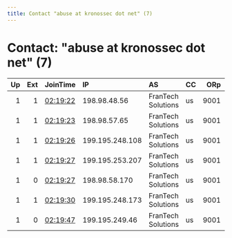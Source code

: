 ```yaml
---
title: Contact "abuse at kronossec dot net" (7)
---
```


# Contact: "abuse at kronossec dot net" (7)

|   Up |   Ext | JoinTime                                                                                            | IP              | AS                 | CC   |   ORp |   Dirp | OS    | Version   | Nickname           |   eFamMembers |
|-----:|------:|:----------------------------------------------------------------------------------------------------|:----------------|:-------------------|:-----|------:|-------:|:------|:----------|:-------------------|--------------:|
|    1 |     1 | [02:19:22](https://metrics.torproject.org/rs.html#details/71C7E59AE66E9FB9E3FAA962038453B194C3529B) | 198.98.48.56    | FranTech Solutions | us   |  9001 |      0 | Linux | 0.4.2.5   | 3d6365b6ba4aff0f44 |             1 |
|    1 |     1 | [02:19:23](https://metrics.torproject.org/rs.html#details/BE12F9FAE07CAEDD846BD0C4002B182A715246B1) | 198.98.57.65    | FranTech Solutions | us   |  9001 |      0 | Linux | 0.4.2.5   | 3f6cad73d95350d28b |             1 |
|    1 |     1 | [02:19:26](https://metrics.torproject.org/rs.html#details/A40F3F821F2345D8AB6F07B7F5ACBC300920D7BD) | 199.195.248.108 | FranTech Solutions | us   |  9001 |      0 | Linux | 0.4.2.5   | 63b6c960edc5215efc |             1 |
|    1 |     1 | [02:19:27](https://metrics.torproject.org/rs.html#details/5BFCE88F6491C5659ED91E4F96B05307DEE287D5) | 199.195.253.207 | FranTech Solutions | us   |  9001 |      0 | Linux | 0.4.2.5   | 5f67968eb2721d945e |             1 |
|    1 |     0 | [02:19:27](https://metrics.torproject.org/rs.html#details/9BCCBB35694EDF5EFCA63BA7901308D0AC98AA64) | 198.98.58.170   | FranTech Solutions | us   |  9001 |      0 | Linux | 0.4.2.5   | 54d64acafc6438abb6 |             1 |
|    1 |     1 | [02:19:30](https://metrics.torproject.org/rs.html#details/BAC4C6D35CD52350ECE79C4A3BCE161276FCBEC3) | 199.195.248.173 | FranTech Solutions | us   |  9001 |      0 | Linux | 0.4.2.5   | 9e85629c458aac7c96 |             1 |
|    1 |     0 | [02:19:47](https://metrics.torproject.org/rs.html#details/87E588B0994F80A17A41D43D6479444740F4839A) | 199.195.249.46  | FranTech Solutions | us   |  9001 |      0 | Linux | 0.4.2.5   | abdc4dbe96aaf01a1b |             1 |
